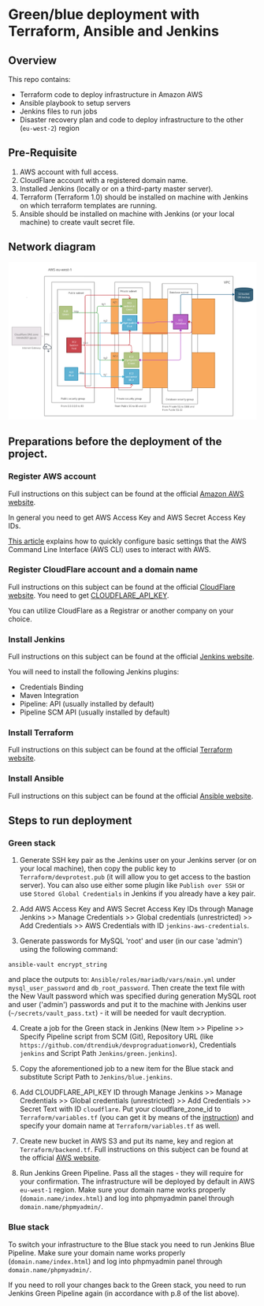 # Green/blue deployment with Terraform, Ansible and Jenkins
## Overview
This repo contains:
- Terraform code to deploy infrastructure in Amazon AWS
- Ansible playbook to setup servers
- Jenkins files to run jobs
- Disaster recovery plan and code to deploy infrastructure to the other (`eu-west-2`) region

## Pre-Requisite
1. AWS account with full access.
2. CloudFlare account with a registered domain name.
3. Installed Jenkins (locally or on a third-party master server).
4. Terraform (Terraform 1.0) should be installed on machine with Jenkins on which terraform templates are running.
5. Ansible should be installed on machine with Jenkins (or your local machine) to create vault secret file.

## Network diagram
![Green/blue network diagram](docs/network_diagram.png "MarineGEO logo")

## Preparations before the deployment of the project.
### Register AWS account
Full instructions on this subject can be found at the official [Amazon AWS website](https://aws.amazon.com/free).

In general you need to get AWS Access Key and AWS Secret Access Key IDs.

[This article](https://docs.aws.amazon.com/cli/latest/userguide/cli-configure-quickstart.html) explains how to quickly configure basic settings that the AWS Command Line Interface (AWS CLI) uses to interact with AWS.

### Register CloudFlare account and a domain name
Full instructions on this subject can be found at the official [CloudFlare website](https://support.cloudflare.com/hc/en-us/articles/201720164-Creating-a-Cloudflare-account-and-adding-a-website). You need to get [CLOUDFLARE_API_KEY](https://developers.cloudflare.com/api/tokens/create).

You can utilize CloudFlare as a Registrar or another company on your choice.

### Install Jenkins
Full instructions on this subject can be found at the official [Jenkins website](https://www.jenkins.io/download/).

You will need to install the following Jenkins plugins:
- Credentials Binding
- Maven Integration
- Pipeline: API (usually installed by default)
- Pipeline SCM API (usually installed by default)

### Install Terraform
Full instructions on this subject can be found at the official [Terraform website](https://www.terraform.io/downloads).

### Install Ansible
Full instructions on this subject can be found at the official [Ansible website](https://docs.ansible.com/ansible/latest/installation_guide/intro_installation.html).


## Steps to run deployment
### Green stack

1. Generate SSH key pair as the Jenkins user on your Jenkins server (or on your local machine), then copy the public key to `Terraform/devprotest.pub` (it will allow you to get access to the bastion server).
You can also use either some plugin like `Publish over SSH` or use `Stored Global Credentials` in Jenkins if you already have a key pair.

2. Add AWS Access Key and AWS Secret Access Key IDs through Manage Jenkins >> Manage Credentials >> Global credentials (unrestricted) >> Add Credentials >> AWS Credentials with ID `jenkins-aws-credentials`.

3. Generate passwords for MySQL 'root' and user (in our case 'admin') using the following command:
```
ansible-vault encrypt_string
```
and place the outputs to: `Ansible/roles/mariadb/vars/main.yml` under `mysql_user_password` and `db_root_password`. Then create the text file with the New Vault password which was specified during generation MySQL root and user ('admin') passwords and put it to the machine with Jenkins user (`~/secrets/vault_pass.txt`) - it will be needed for vault decryption.

4. Create a job for the Green stack in Jenkins (New Item >> Pipeline >> Specify Pipeline script from SCM (Git), Repository URL (like `https://github.com/dtrendiuk/devprograduationwork`), Credentials `jenkins` and Script Path `Jenkins/green.jenkins`).

5. Copy the aforementioned job to a new item for the Blue stack and substitute Script Path to `Jenkins/blue.jenkins`.

6. Add CLOUDFLARE_API_KEY ID through Manage Jenkins >> Manage Credentials >> Global credentials (unrestricted) >> Add Credentials >> Secret Text with ID `cloudflare`. Put your cloudflare_zone_id to `Terraform/variables.tf` (you can get it by means of the [instruction](https://developers.cloudflare.com/workers/get-started/guide#optional-configure-for-deploying-to-a-registered-domain)) and specify your domain name at `Terraform/variables.tf` as well.

7. Create new bucket in AWS S3 and put its name, key and region at `Terraform/backend.tf`. Full instructions on this subject can be found at the official [AWS website](https://docs.aws.amazon.com/AmazonS3/latest/userguide/create-bucket-overview.html).

8. Run Jenkins Green Pipeline. Pass all the stages - they will require for your confirmation. The infrastructure will be deployed by default in AWS `eu-west-1` region. Make sure your domain name works properly (`domain.name/index.html`) and log into phpmyadmin panel through `domain.name/phpmyadmin/`.

### Blue stack

To switch your infrastructure to the Blue stack you need to run Jenkins Blue Pipeline. Make sure your domain name works properly (`domain.name/index.html`) and log into phpmyadmin panel through `domain.name/phpmyadmin/`.

If you need to roll your changes back to the Green stack, you need to run Jenkins Green Pipeline again (in accordance with p.8 of the list above).
